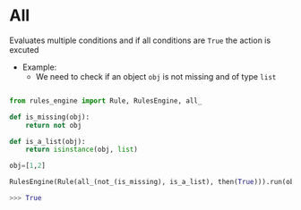 # All

Evaluates multiple conditions and if all conditions are `True` the action is excuted

- Example:
    - We need to check if an object `obj` is not missing and of type `list`


```python

from rules_engine import Rule, RulesEngine, all_

def is_missing(obj):
    return not obj

def is_a_list(obj):
    return isinstance(obj, list)

obj=[1,2]

RulesEngine(Rule(all_(not_(is_missing), is_a_list), then(True))).run(obj)

>>> True
```
